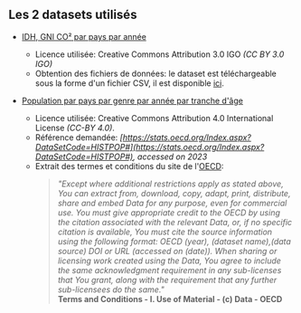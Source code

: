 ## Les 2 datasets utilisés

- [IDH, GNI CO² par pays par année](https://www.kaggle.com/datasets/iamsouravbanerjee/human-development-index-dataset) 
  * Licence utilisée: Creative Commons Attribution 3.0 IGO *(CC BY 3.0 IGO)*
  * Obtention des fichiers de données: le dataset est téléchargeable sous la forme d'un fichier CSV, il est disponible [ici](POP_FIVE_HIST_13032023185442226.csv).

- [Population par pays par genre par année par tranche d'âge](https://stats.oecd.org/Index.aspx?DataSetCode=HISTPOP#) 
  * Licence utilisée: Creative Commons Attribution 4.0 International License *(CC-BY 4.0)*.
  *  Référence demandée: *[https://stats.oecd.org/Index.aspx?DataSetCode=HISTPOP#](https://stats.oecd.org/Index.aspx?DataSetCode=HISTPOP#), accessed on 2023*
  * Extrait des termes et conditions du site de l'[OECD](https://www.oecd.org/termsandconditions/):
    > _"Except where additional restrictions apply as stated above, *You can extract from, download, copy, adapt, print, distribute, share and embed Data for any purpose, even for commercial use. You must give appropriate credit to the OECD by using the citation associated with the relevant Data, or, if no specific citation is available, You must cite the source information using the following format: OECD (year), (dataset name),(data source) DOI or URL (accessed on (date)).* When sharing or licensing work created using the Data, You agree to include the same acknowledgment requirement in any sub-licenses that You grant, along with the requirement that any further sub-licensees do the same."_\
    **Terms and Conditions - I. Use of Material - (c) Data - OECD**